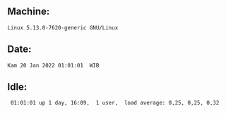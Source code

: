 ## Machine:
```
Linux 5.13.0-7620-generic GNU/Linux
```
## Date:
```
Kam 20 Jan 2022 01:01:01  WIB
```
## Idle:
```
 01:01:01 up 1 day, 16:09,  1 user,  load average: 0,25, 0,25, 0,32
```

